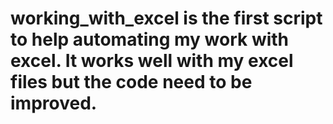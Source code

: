 # working_with_excel is the first script to help automating my work with excel. It works well with my excel files but the code need to be improved.
